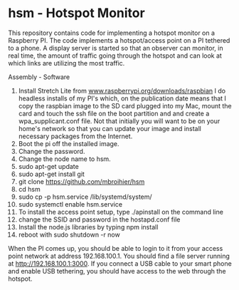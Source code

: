 # hsm - Hotspot Monitor

This repository contains code for implementing a hotspot monitor on a Raspberry PI.  The code implements a hotspot/access point on a PI tethered to a phone.  A display server is started so that an observer can monitor, in real time, the amount of traffic going through the hotspot and can look at which links are utilizing the most traffic.

Assembly - Software

  1)  Install Stretch Lite from www.raspberrypi.org/downloads/raspbian
      I do headless installs of my PI's which, on the publication date
      means that I copy the raspbian image to the SD card plugged into my
      Mac, mount the card and touch the ssh file on the boot partition and
      and create a wpa_supplicant.conf file. Not that initially you will want 
      to be on your home's network so that you can update your image and
      install necessary packages from the Internet.
  2)  Boot the pi off the installed image.
  3)  Change the password.
  4)  Change the node name to hsm.
  5)  sudo apt-get update
  6)  sudo apt-get install git
  7)  git clone https://github.com/mbroihier/hsm
  8)  cd hsm
  9)  sudo cp -p hsm.service /lib/systemd/system/ 
 10)  sudo systemctl enable hsm.service
 11)  To install the access point setup, type ./apinstall on the command line
 12)  change the SSID and password in the hostapd.conf file
 13)  Install the node.js libraries by typing npm install
 14)  reboot with sudo shutdown -r now

When the PI comes up, you should be able to login to it from your access point network at address 192.168.100.1.  You should find a file server running at http://192.168.100.1:3000.  If you connect a USB cable to your smart phone and enable USB tethering, you should have access to the web through the hotspot.




